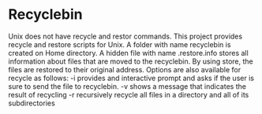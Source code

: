 # Recyclebin
Unix does not have recycle and restor commands. This project provides recycle and restore scripts for Unix. 
A folder with name recyclebin is created on Home directory.  A hidden file with name .restore.info stores all information about files that are moved to the recyclebin. By using store, the files are restored to their original address.
Options are also available for recycle as follows: 
-i provides and interactive prompt and asks if the user is sure to send the file to recyclebin. 
-v shows a message that indicates the result of recycling
-r recursively recycle all files in a directory and all of its subdirectories
